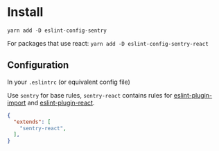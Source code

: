 # Install
`yarn add -D eslint-config-sentry`

For packages that use react:
`yarn add -D eslint-config-sentry-react`

## Configuration
In your `.eslintrc` (or equivalent config file)

Use `sentry` for base rules, `sentry-react` contains rules for [eslint-plugin-import](https://github.com/benmosher/eslint-plugin-import)
and [eslint-plugin-react](https://github.com/yannickcr/eslint-plugin-react).

```json
{
  "extends": [
    "sentry-react",
  ],
}
```
